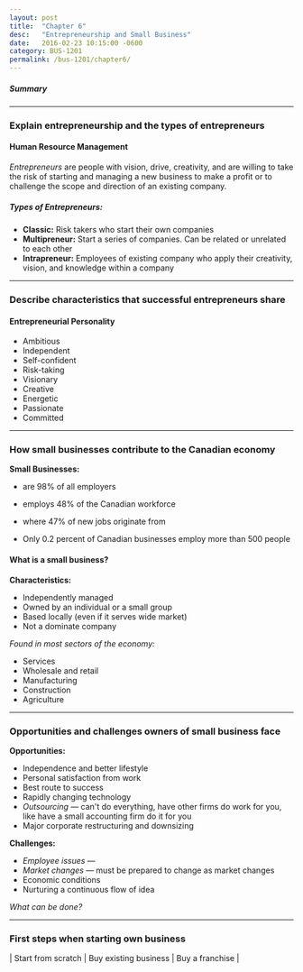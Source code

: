 ```yaml
---
layout: post
title:  "Chapter 6"
desc:   "Entrepreneurship and Small Business"
date:   2016-02-23 10:15:00 -0600
category: BUS-1201
permalink: /bus-1201/chapter6/
---
```


##### Summary


---

### Explain entrepreneurship and the types of entrepreneurs

#### Human Resource Management

_Entrepreneurs_ are people with vision, drive, creativity, and are willing to take the risk of starting and managing a new business to make a profit or to challenge the scope and direction of an existing company.

##### Types of Entrepreneurs:
- **Classic:** Risk takers who start their own companies
- **Multipreneur:** Start a series of companies. Can be related or unrelated to each other
- **Intrapreneur:** Employees of existing company who apply their creativity, vision, and knowledge within a company

---

### Describe characteristics that successful entrepreneurs share

#### Entrepreneurial Personality
- Ambitious
- Independent
- Self-confident
- Risk-taking
- Visionary
- Creative
- Energetic
- Passionate
- Committed

---

### How small businesses contribute to the Canadian economy

**Small Businesses:**

- are 98% of all employers
- employs 48% of the Canadian workforce
- where 47% of new jobs originate from

- Only 0.2 percent of Canadian  businesses employ more than 500 people

#### What is a small business?

**Characteristics:**

- Independently managed
- Owned by an individual or a small group
- Based locally (even if it serves wide market)
- Not a dominate company

_Found in most sectors of the economy:_
- Services
- Wholesale and retail
- Manufacturing
- Construction
- Agriculture

---

### Opportunities and challenges owners of small business face

**Opportunities:**

- Independence and better lifestyle
- Personal satisfaction from work
- Best route to success
- Rapidly changing technology
- _Outsourcing &mdash;_ can't do everything, have other firms do work for you, like have a small accounting firm do it for you
- Major corporate restructuring and downsizing

**Challenges:**

- _Employee issues &mdash;_
- _Market changes &mdash;_ must be prepared to change as market changes
- Economic conditions
- Nurturing a continuous flow of idea

_What can be done?_

---

### First steps when starting own business

| Start from scratch | Buy existing business | Buy a franchise |
